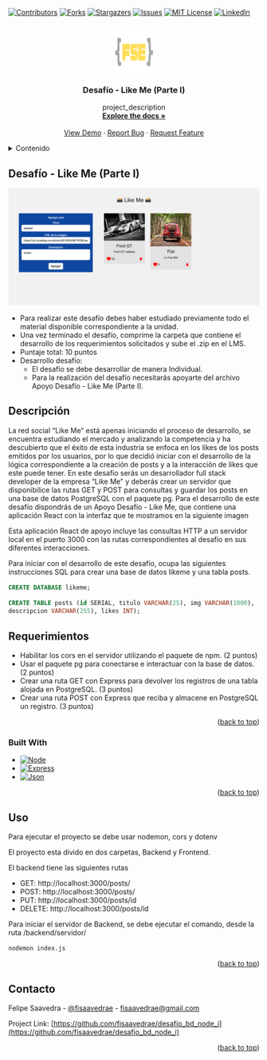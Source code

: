 <!-- Improved compatibility of back to top link: See: https://github.com/othneildrew/Best-README-Template/pull/73 -->
<a name="readme-top"></a>
<!--
*** Thanks for checking out the Best-README-Template. If you have a suggestion
*** that would make this better, please fork the repo and create a pull request
*** or simply open an issue with the tag "enhancement".
*** Don't forget to give the project a star!
*** Thanks again! Now go create something AMAZING! :D
-->



<!-- PROJECT SHIELDS -->
<!--
*** I'm using markdown "reference style" links for readability.
*** Reference links are enclosed in brackets [ ] instead of parentheses ( ).
*** See the bottom of this document for the declaration of the reference variables
*** for contributors-url, forks-url, etc. This is an optional, concise syntax you may use.
*** https://www.markdownguide.org/basic-syntax/#reference-style-links
-->
[![Contributors][contributors-shield]][contributors-url]
[![Forks][forks-shield]][forks-url]
[![Stargazers][stars-shield]][stars-url]
[![Issues][issues-shield]][issues-url]
[![MIT License][license-shield]][license-url]
[![LinkedIn][linkedin-shield]][linkedin-url]



<!-- PROJECT LOGO -->
<br />
<div align="center">
  <a href="https://fidatech.net/felipe/">
    <img src="https://github.com/fisaavedrae/desafio_bd_node_i/blob/main/frontend/src/assets/fse_logo_blanco.jpg" alt="Logo" width="80" height="80">
  </a>

<h3 align="center">Desafío - Like Me (Parte I)</h3>

  <p align="center">
    project_description
    <br />
    <a href="https://github.com/fisaavedrae/desafio_bd_node_i"><strong>Explore the docs »</strong></a>
    <br />
    <br />
    <a href="https://github.com/fisaavedrae/desafio_bd_node_i">View Demo</a>
    ·
    <a href="https://github.com/fisaavedrae/desafio_bd_node_i/issues">Report Bug</a>
    ·
    <a href="https://github.com/fisaavedrae/desafio_bd_node_i/issues">Request Feature</a>
  </p>
</div>



<!-- TABLE OF CONTENTS -->
<details>
  <summary>Contenido</summary>
  <ol>
    <li>
      <a href="#about-the-project">Acerca del Proyecto</a>
      <ul>
        <li><a href="#built-with">Construido con</a></li>
      </ul>
    </li>    
  </ol>
</details>



<!-- ABOUT THE PROJECT -->
## Desafío - Like Me (Parte I)

[![Product Name Screen Shot][product-screenshot]](https://fidatech.net/felipe/)

<ul>
<li>
Para realizar este desafío debes haber estudiado previamente todo el material
disponible correspondiente a la unidad.
</li>
<li>Una vez terminado el desafío, comprime la carpeta que contiene el desarrollo de los
requerimientos solicitados y sube el .zip en el LMS.</li>
<li>Puntaje total: 10 puntos</li>
<li>Desarrollo desafío:
<ul>
<li>El desafío se debe desarrollar de manera Individual.</li>
<li>Para la realización del desafío necesitarás apoyarte del archivo Apoyo Desafío - Like Me (Parte I).</li>
</li>
</ul></ul>

## Descripción
La red social “Like Me” está apenas iniciando el proceso de desarrollo, se encuentra
estudiando el mercado y analizando la competencia y ha descubierto que el éxito de esta
industria se enfoca en los likes de los posts emitidos por los usuarios, por lo que decidió
iniciar con el desarrollo de la lógica correspondiente a la creación de posts y a la interacción
de likes que este puede tener.
En este desafío serás un desarrollador full stack developer de la empresa “Like Me” y
deberás crear un servidor que disponibilice las rutas GET y POST para consultas y guardar
los posts en una base de datos PostgreSQL con el paquete pg.
Para el desarrollo de este desafío dispondrás de un Apoyo Desafío - Like Me, que contiene
una aplicación React con la interfaz que te mostramos en la siguiente imagen

Esta aplicación React de apoyo incluye las consultas HTTP a un servidor local en el puerto
3000 con las rutas correspondientes al desafío en sus diferentes interacciones.

Para iniciar con el desarrollo de este desafío, ocupa las siguientes instrucciones SQL para
crear una base de datos likeme y una tabla posts.

```sql
CREATE DATABASE likeme;
```
```sql
CREATE TABLE posts (id SERIAL, titulo VARCHAR(25), img VARCHAR(1000),
descripcion VARCHAR(255), likes INT);
```


## Requerimientos
<ul>
<li>Habilitar los cors en el servidor utilizando el paquete de npm. (2 puntos)</li>
<li>Usar el paquete pg para conectarse e interactuar con la base de datos. (2 puntos)</li>
<li>Crear una ruta GET con Express para devolver los registros de una tabla alojada en PostgreSQL. (3 puntos)</li>
<li>Crear una ruta POST con Express que reciba y almacene en PostgreSQL un  registro. (3 puntos)</li>
</ul>


<p align="right">(<a href="#readme-top">back to top</a>)</p>



### Built With

* [![Node][Node.js]][Node-url]
* [![Express][Express.js]][Express-url]
* [![Json][Json]][Json-url]


<p align="right">(<a href="#readme-top">back to top</a>)</p>

<!-- USAGE EXAMPLES -->
## Uso

Para ejecutar el proyecto se debe usar nodemon, cors y dotenv

El proyecto esta divido en dos carpetas, Backend y Frontend.

El backend tiene las siguientes rutas

<ul>
<li>GET: http://localhost:3000/posts/</li>
<li>POST: http://localhost:3000/posts/</li>
<li>PUT: http://localhost:3000/posts/id</li>
<li>DELETE: http://localhost:3000/posts/id</li>
</ul>
 
 Para iniciar el servidor de Backend, se debe ejecutar el comando, desde la ruta /backend/servidor/ 

 ```bash
 nodemon index.js
 ```

<p align="right">(<a href="#readme-top">back to top</a>)</p>


<!-- CONTACT -->
## Contacto

Felipe Saavedra - [@fisaavedrae](https://fidatech.net/felipe/) - fisaavedrae@gmail.com

Project Link: [https://github.com/fisaavedrae/desafio_bd_node_i](https://github.com/fisaavedrae/desafio_bd_node_i)

<p align="right">(<a href="#readme-top">back to top</a>)</p>






<!-- MARKDOWN LINKS & IMAGES -->
<!-- https://www.markdownguide.org/basic-syntax/#reference-style-links -->
[contributors-shield]: https://img.shields.io/github/contributors/fisaavedrae/desafio_bd_node_i.svg?style=for-the-badge
[contributors-url]: https://github.com/fisaavedrae/desafio_bd_node_i/graphs/contributors
[forks-shield]: https://img.shields.io/github/forks/fisaavedrae/desafio_bd_node_i.svg?style=for-the-badge
[forks-url]: https://github.com/fisaavedrae/desafio_bd_node_i/network/members
[stars-shield]: https://img.shields.io/github/stars/fisaavedrae/desafio_bd_node_i.svg?style=for-the-badge
[stars-url]: https://github.com/fisaavedrae/desafio_bd_node_i/stargazers
[issues-shield]: https://img.shields.io/github/issues/fisaavedrae/desafio_bd_node_i.svg?style=for-the-badge
[issues-url]: https://github.com/fisaavedrae/desafio_bd_node_i/issues
[license-shield]: https://img.shields.io/github/license/fisaavedrae/desafio_bd_node_i.svg?style=for-the-badge
[license-url]: https://github.com/fisaavedrae/desafio_bd_node_i/blob/master/LICENSE.txt
[linkedin-shield]: https://img.shields.io/badge/-LinkedIn-black.svg?style=for-the-badge&logo=linkedin&colorB=555
[linkedin-url]: https://linkedin.com/in/fisaavedrae
[product-screenshot]: https://github.com/fisaavedrae/desafio_bd_node_i/blob/main/frontend/src/assets/screenshot.png
[Node.js]: https://img.shields.io/badge/node.js-000000?style=for-the-badge&logo=nodedotjs&logoColor=white
[Node-url]: https://nodejs.org/en
[Express.js]: https://img.shields.io/badge/express.js-000000?style=for-the-badge&logo=express&logoColor=white
[Express-url]: https://expressjs.com/
[Json]: https://img.shields.io/badge/json-000000?style=for-the-badge&logo=json&logoColor=white
[Json-url]: https://www.json.org/json-es.html
